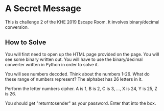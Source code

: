 # A Secret Message

This is challenge 2 of the KHE 2019 Escape Room. It involves binary/decimal conversion.

## How to Solve

You will first need to open up the HTML page provided on the page. You will see some binary written out. You will have to use the binary/decimal converter written in Python in order to solve it.

You will see numbers decoded. Think about the numbers 1-26. What do these range of numbers represent? The alphabet has 26 letters in it.

Perform the letter numbers cipher. A is 1, B is 2, C is 3, ..., X is 24, Y is 25, Z is 26.

You should get "returntosender" as your password. Enter that into the box.
